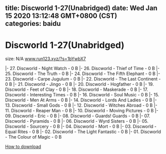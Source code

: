 
title: Discworld 1-27(Unabridged)
date: Wed Jan 15 2020 13:12:48 GMT+0800 (CST)    
categories: baidu
---

# Discworld 1-27(Unabridged)
size: N/A
 www.run123.xyz/?s=1bYwbX7
 
|- 27. Discworld - Night Watch - 0 B
|- 26. Discworld - Thief of Time - 0 B
|- 25. Discworld - The Truth - 0 B
|- 24. Discworld - The Fifth Elephant - 0 B
|- 23. Discworld - Carpe Jugulum - 0 B
|- 22. Discworld - The Last Continent - 0 B
|- 21. Discworld - Jingo - 0 B
|- 20. Discworld - Hogfather - 0 B
|- 19. Discworld - Feet of Clay - 0 B
|- 18. Discworld - Maskerade - 0 B
|- 17. Discworld - Interesting Times - 0 B
|- 16. Discworld - Soul Music - 0 B
|- 15. Discworld - Men At Arms - 0 B
|- 14. Discworld - Lords And Ladies - 0 B
|- 13. Discworld - Small Gods - 0 B
|- 12. Discworld - Witches Abroad - 0 B
|- 11. Discworld - Reaper Man - 0 B
|- 10. Discworld - Moving Pictures - 0 B
|- 09. Discworld - Eric - 0 B
|- 08. Discworld - Guards! Guards - 0 B
|- 07. Discworld - Pyramids - 0 B
|- 06. Discworld - Wyrd Sisters - 0 B
|- 05. Discworld - Sourcery - 0 B
|- 04. Discworld - Mort - 0 B
|- 03. Discworld - Equal Rites - 0 B
|- 02. Discworld - The Light Fantastic - 0 B
|- 01. Discworld - The Colour of Magic - 0 B

[How to download](https://bpcam.bemobtrk.com/go/2ceec3aa-1ca2-46d6-b9ff-aaa5c184517c?jno=261)